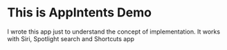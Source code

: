 # This is AppIntents Demo
I wrote this app just to understand the concept of implementation.
It works with Siri, Spotlight search and Shortcuts app


